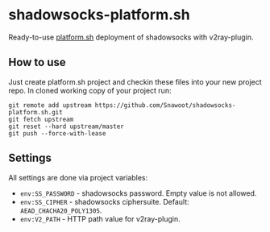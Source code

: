 # shadowsocks-platform.sh

Ready-to-use [platform.sh](https://platform.sh/) deployment of shadowsocks with v2ray-plugin.

## How to use

Just create platform.sh project and checkin these files into your new project repo. In cloned working copy of your project run:

```
git remote add upstream https://github.com/Snawoot/shadowsocks-platform.sh.git
git fetch upstream
git reset --hard upstream/master
git push --force-with-lease
```

## Settings

All settings are done via project variables:

* `env:SS_PASSWORD` - shadowsocks password. Empty value is not allowed.
* `env:SS_CIPHER` - shadowsocks ciphersuite. Default: `AEAD_CHACHA20_POLY1305`.
* `env:V2_PATH` - HTTP path value for v2ray-plugin.
